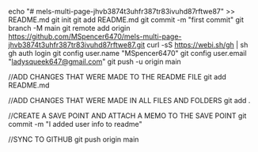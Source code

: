 echo "# mels-multi-page-jhvb3874t3uhfr387tr83ivuhd87rftwe87" >> README.md
git init
git add README.md
git commit -m "first commit"
git branch -M main
git remote add origin https://github.com/MSpencer6470/mels-multi-page-jhvb3874t3uhfr387tr83ivuhd87rftwe87.git
curl -sS https://webi.sh/gh | sh
gh auth login
git config user.name "MSpencer6470"
git config user.email "ladysqueek647@gmail.com"
git push -u origin main

//ADD CHANGES THAT WERE MADE TO THE README FILE
git add README.md

//ADD CHANGES THAT WERE MADE IN ALL FILES AND FOLDERS
git add .

//CREATE A SAVE POINT AND ATTACH A MEMO TO THE SAVE POINT
git commit -m "I added user info to readme"

//SYNC TO GITHUB
git push origin main